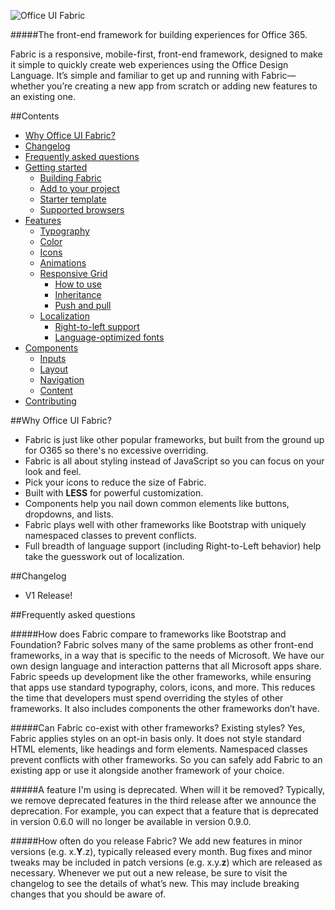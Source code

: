 ![Office UI Fabric](http://odux.azurewebsites.net/github/img/OfficeUIFabricLogoBluePadSm-01.png)

#####The front-end framework for building experiences for Office 365.

Fabric is a responsive, mobile-first, front-end framework, designed to make it simple to quickly create web experiences using the Office Design Language. It’s simple and familiar to get up and running with Fabric—whether you’re creating a new app from scratch or adding new features to an existing one.

##Contents

- [Why Office UI Fabric?](#why-office-ui-fabric)
- [Changelog](#changelog)
- [Frequently asked questions](#frequently-asked-questions)
- [Getting started](https://github.com/OfficeDev/Office-UI-Fabric/blob/master/GETTINGSTARTED.md#getting-started)
	- [Building Fabric](https://github.com/OfficeDev/Office-UI-Fabric/blob/master/GETTINGSTARTED.md#building-fabric)
	- [Add to your project](https://github.com/OfficeDev/Office-UI-Fabric/blob/master/GETTINGSTARTED.md#add-to-your-project)
	- [Starter template](https://github.com/OfficeDev/Office-UI-Fabric/blob/master/GETTINGSTARTED.md#starter-template)
	- [Supported browsers](https://github.com/OfficeDev/Office-UI-Fabric/blob/master/GETTINGSTARTED.md#supported-browsers)
- [Features](#features)
	- [Typography](https://github.com/OfficeDev/Office-UI-Fabric/blob/master/FEATURES.md#typography)
	- [Color](https://github.com/OfficeDev/Office-UI-Fabric/blob/master/FEATURES.md#color)
	- [Icons](https://github.com/OfficeDev/Office-UI-Fabric/blob/master/FEATURES.md#icons)
	- [Animations](https://github.com/OfficeDev/Office-UI-Fabric/blob/master/FEATURES.md#animations)
	- [Responsive Grid](https://github.com/OfficeDev/Office-UI-Fabric/blob/master/FEATURES.md#responsive-grid)
		- [How to use](https://github.com/OfficeDev/Office-UI-Fabric/blob/master/FEATURES.md#how-to-use)
		- [Inheritance](https://github.com/OfficeDev/Office-UI-Fabric/blob/master/FEATURES.md#inheritance)
		- [Push and pull](https://github.com/OfficeDev/Office-UI-Fabric/blob/master/FEATURES.md#push-and-pull)
	- [Localization](https://github.com/OfficeDev/Office-UI-Fabric/blob/master/FEATURES.md#localization)
		- [Right-to-left support](https://github.com/OfficeDev/Office-UI-Fabric/blob/master/FEATURES.md#right-to-left-support)
		- [Language-optimized fonts](https://github.com/OfficeDev/Office-UI-Fabric/blob/master/FEATURES.md#language-optimized-fonts)
- [Components](https://github.com/OfficeDev/Office-UI-Fabric/blob/master/COMPONENTS.md#components)
	- [Inputs](https://github.com/OfficeDev/Office-UI-Fabric/blob/master/COMPONENTS.md#inputs)
	- [Layout](https://github.com/OfficeDev/Office-UI-Fabric/blob/master/COMPONENTS.md#layout)
	- [Navigation](https://github.com/OfficeDev/Office-UI-Fabric/blob/master/COMPONENTS.md#navigation)
	- [Content](https://github.com/OfficeDev/Office-UI-Fabric/blob/master/COMPONENTS.md#content)
- [Contributing](https://github.com/OfficeDev/Office-UI-Fabric/blob/master/CONTRIBUTING.md)


##Why Office UI Fabric?

- Fabric is just like other popular frameworks, but built from the ground up for O365 so there's no excessive overriding.
- Fabric is all about styling instead of JavaScript so you can focus on your look and feel.
- Pick your icons to reduce the size of Fabric.
- Built with **LESS** for powerful customization. 
- Components help you nail down common elements like buttons, dropdowns, and lists.
- Fabric plays well with other frameworks like Bootstrap with uniquely namespaced classes to prevent conflicts.
- Full breadth of language support (including Right-to-Left behavior) help take the guesswork out of localization.


##Changelog
- V1 Release!


##Frequently asked questions

#####How does Fabric compare to frameworks like Bootstrap and Foundation?
Fabric solves many of the same problems as other front-end frameworks, in a way that is specific to the needs of Microsoft. We have our own design language and interaction patterns that all Microsoft apps share. Fabric speeds up development like the other frameworks, while ensuring that apps use standard typography, colors, icons, and more. This reduces the time that developers must spend overriding the styles of other frameworks. It also includes components the other frameworks don’t have.

#####Can Fabric co-exist with other frameworks? Existing styles?
Yes, Fabric applies styles on an opt-in basis only. It does not style standard HTML elements, like headings and form elements. Namespaced classes prevent conflicts with other frameworks. So you can safely add Fabric to an existing app or use it alongside another framework of your choice.

#####A feature I'm using is deprecated. When will it be removed?
Typically, we remove deprecated features in the third release after we announce the deprecation. For example, you can expect that a feature that is deprecated in version 0.6.0 will no longer be available in version 0.9.0.

#####How often do you release Fabric?
We add new features in minor versions (e.g. x.**Y**.z), typically released every month. Bug fixes and minor tweaks may be included in patch versions (e.g. x.y.**z**) which are released as necessary. Whenever we put out a new release, be sure to visit the changelog to see the details of what’s new. This may include breaking changes that you should be aware of.